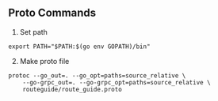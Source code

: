 
## Proto Commands

1. Set path
```
export PATH="$PATH:$(go env GOPATH)/bin"
````

2. Make proto file
```
protoc --go_out=. --go_opt=paths=source_relative \
    --go-grpc_out=. --go-grpc_opt=paths=source_relative \
    routeguide/route_guide.proto
```
